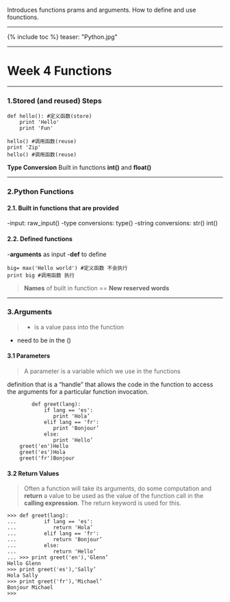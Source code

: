 ﻿Introduces functions prams and arguments. How to define and use founctions.
<!--more-->

---
{% include toc %}
teaser: "Python.jpg"

---

# Week 4 Functions 

----------
### 1.Stored (and reused) Steps

```
def hello(): #定义函数(store)
    print 'Hello'
    print 'Fun'
    
hello() #调用函数(reuse)
print 'Zip'
hello() #调用函数(reuse)
```

>
**Type Conversion** 
Built in functions **int()** and **float()**

----------

### 2.Python Functions

#### 2.1. **Built in functions** that are provided 

-input: raw_input()
-type conversions: type()
-string conversions: str() int()

#### 2.2. **Defined functions**

-**arguments** as input
-**def** to define

```
big= max('Hello world') #定义函数 不会执行
print big #调用函数 执行
```

>**Names** of built in function == **New reserved words**

----------

### 3.Arguments 

>- is a value pass into the function 
- need to be in the ()
 
#### 3.1 Parameters

>A parameter is a variable which we use in the functions


 definition that is a “handle” that allows the code in the function to access the arguments for a particular function invocation.


```
        def greet(lang):
            if lang == 'es':
               print 'Hola’
            elif lang == 'fr':
               print 'Bonjour’
            else:
               print 'Hello’
    greet('en')Hello
    greet('es')Hola
    greet('fr')Bonjour
```

#### 3.2 Return Values

>Often a function will take its arguments, do some computation and **return** a value to be used as the value of the function call in the **calling expression**.  The return keyword is used for this.

```
>>> def greet(lang):
...         if lang == 'es':
...            return 'Hola’
...         elif lang == 'fr':
...            return 'Bonjour’
...         else:
...            return 'Hello’
... >>> print greet('en'),'Glenn’
Hello Glenn
>>> print greet('es'),'Sally’
Hola Sally
>>> print greet('fr'),'Michael’
Bonjour Michael
>>> 
```
